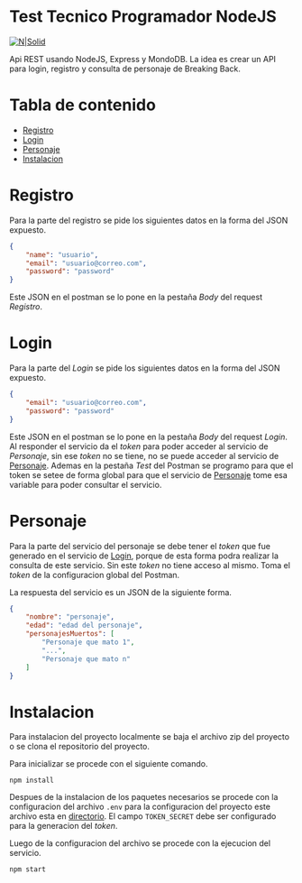 # Test Tecnico Programador NodeJS

[![N|Solid](http://esagaweb.com/images/favicon.ico)](http://esagaweb.com)

Api REST usando NodeJS, Express y MondoDB.
La idea es crear un API para login, registro y consulta de personaje de Breaking Back.

# Tabla de contenido
* [Registro](#Registro)
* [Login](#Login)
* [Personaje](#Personaje)
* [Instalacion](#Instalacion)


# Registro
Para la parte del registro se pide los siguientes datos en la forma del JSON expuesto.

```json
{
    "name": "usuario",
    "email": "usuario@correo.com",
    "password": "password"
}
```

Este JSON en el postman se lo pone en la pestaña *Body* del request *Registro*.

# Login

Para la parte del *Login* se pide los siguientes datos en la forma del JSON expuesto.

```json
{
    "email": "usuario@correo.com",
    "password": "password"
}
```

Este JSON en el postman se lo pone en la pestaña *Body* del request *Login*. Al responder el servicio da el *token* para poder acceder al servicio de *Personaje*, sin ese *token* no se tiene, no se puede acceder al servicio de [Personaje](#Personaje). Ademas en la pestaña *Test* del Postman se programo para que el token se setee de forma global para que el servicio de [Personaje](#Personaje) tome esa variable para poder consultar el servicio.

# Personaje

Para la parte del servicio del personaje se debe tener el *token* que fue generado en el servicio de [Login](#Login), porque de esta forma podra realizar la consulta de este servicio. Sin este *token* no tiene acceso al mismo. Toma el *token* de la configuracion global del Postman.

La respuesta del servicio es un JSON de la siguiente forma.

```json
{
    "nombre": "personaje",
    "edad": "edad del personaje",
    "personajesMuertos": [
        "Personaje que mato 1",
        "...",
        "Personaje que mato n"
    ]
}
```

# Instalacion

Para instalacion del proyecto localmente se baja el archivo zip del proyecto o se clona el repositorio del proyecto.

Para inicializar se procede con el siguiente comando.

```
npm install
```

Despues de la instalacion de los paquetes necesarios se procede con la configuracion del archivo `.env` para la configuracion del proyecto este archivo esta en [directorio](https://github.com/aagarcia/bbrest/blob/master/.env). El campo `TOKEN_SECRET` debe ser configurado para la generacion del *token*.

Luego de la configuracion del archivo se procede con la ejecucion del servicio.

```
npm start
```
